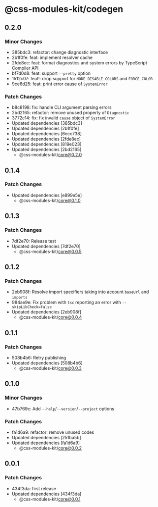 # @css-modules-kit/codegen

## 0.2.0

### Minor Changes

- 385bdc3: refactor: change diagnostic interface
- 2b1f0fe: feat: implement resolver cache
- 2fde8ec: feat: format diagnostics and system errors by TypeScript Compiler API
- bf7d0d8: feat: support `--pretty` option
- 1512c07: feat!: drop support for `NODE_DISABLE_COLORS` and `FORCE_COLOR`
- 9ce6d25: feat: print error cause of `SystemError`

### Patch Changes

- b8c8198: fix: handle CLI argument parsing errors
- 2bd2165: refactor: remove unused property of `Diagnostic`
- 3772c14: fix: fix invalid `cause` object of `SystemError`
- Updated dependencies [385bdc3]
- Updated dependencies [2b1f0fe]
- Updated dependencies [6ecc738]
- Updated dependencies [2fde8ec]
- Updated dependencies [819e023]
- Updated dependencies [2bd2165]
  - @css-modules-kit/core@0.2.0

## 0.1.4

### Patch Changes

- Updated dependencies [e899e5e]
  - @css-modules-kit/core@0.1.0

## 0.1.3

### Patch Changes

- 7df2e70: Release test
- Updated dependencies [7df2e70]
  - @css-modules-kit/core@0.0.5

## 0.1.2

### Patch Changes

- 2eb908f: Resolve import specifiers taking into account `baseUrl` and `imports`
- 984ae9e: Fix problem with `tsc` reporting an error with `--skipLibCheck=false`
- Updated dependencies [2eb908f]
  - @css-modules-kit/core@0.0.4

## 0.1.1

### Patch Changes

- 508b4b6: Retry publishing
- Updated dependencies [508b4b6]
  - @css-modules-kit/core@0.0.3

## 0.1.0

### Minor Changes

- 47b769c: Add `--help`/`--version`/`--project` options

### Patch Changes

- fa1d6a9: refactor: remove unused codes
- Updated dependencies [251ba5b]
- Updated dependencies [fa1d6a9]
  - @css-modules-kit/core@0.0.2

## 0.0.1

### Patch Changes

- 434f3da: first release
- Updated dependencies [434f3da]
  - @css-modules-kit/core@0.0.1
